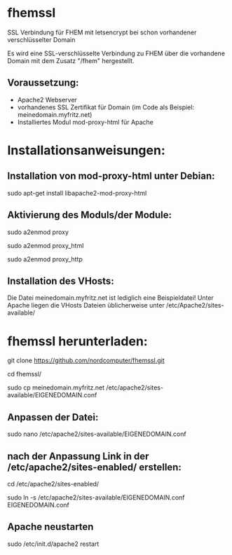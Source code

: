 # fhemssl
SSL Verbindung für FHEM mit letsencrypt bei schon vorhandener verschlüsselter Domain

Es wird eine SSL-verschlüsselte Verbindung zu FHEM über die vorhandene Domain mit dem Zusatz "/fhem" hergestellt.


## Voraussetzung: 
- Apache2 Webserver
- vorhandenes SSL Zertifikat für Domain (im Code als Beispiel: meinedomain.myfritz.net) 
- Installiertes Modul mod-proxy-html für Apache

# Installationsanweisungen: 

## Installation von mod-proxy-html unter Debian:
sudo apt-get install libapache2-mod-proxy-html

## Aktivierung des Moduls/der Module:
sudo a2enmod proxy

sudo a2enmod proxy_html

sudo a2enmod proxy_http

## Installation des VHosts:
Die Datei meinedomain.myfritz.net ist lediglich eine Beispieldatei!
Unter Apache liegen die VHosts Dateien üblicherweise unter /etc/Apache2/sites-available/

# fhemssl herunterladen: 
git clone https://github.com/nordcomputer/fhemssl.git

cd fhemssl/

sudo cp meinedomain.myfritz.net /etc/apache2/sites-available/EIGENEDOMAIN.conf 

## Anpassen der Datei:
sudo nano /etc/apache2/sites-available/EIGENEDOMAIN.conf  

## nach der Anpassung Link in der /etc/apache2/sites-enabled/ erstellen:

cd /etc/apache2/sites-enabled/

sudo ln -s /etc/apache2/sites-available/EIGENEDOMAIN.conf EIGENEDOMAIN.conf

## Apache neustarten
sudo /etc/init.d/apache2 restart

